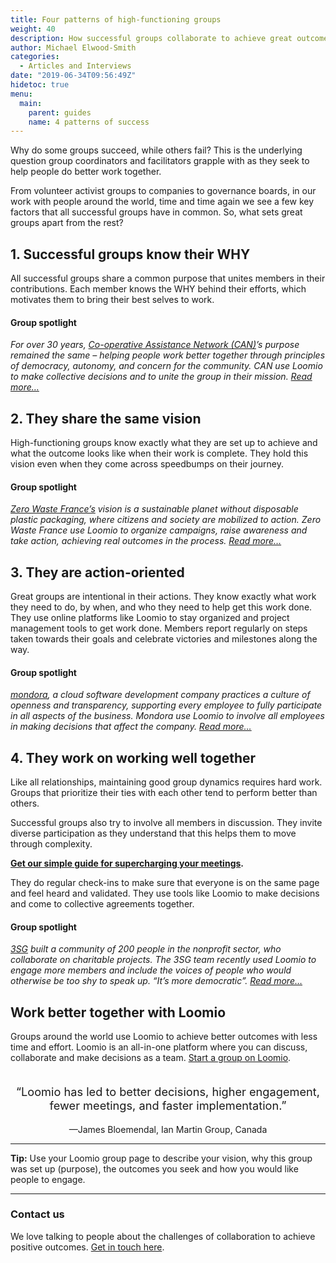 ```yaml
---
title: Four patterns of high-functioning groups
weight: 40
description: How successful groups collaborate to achieve great outcomes.
author: Michael Elwood-Smith
categories:
  - Articles and Interviews
date: "2019-06-34T09:56:49Z"
hidetoc: true
menu:
  main:
    parent: guides
    name: 4 patterns of success
---
```


Why do some groups succeed, while others fail? This is the underlying question group coordinators and facilitators grapple with as they seek to help people do better work together.

From volunteer activist groups to companies to governance boards, in our work with people around the world, time and time again we see a few key factors that all successful groups have in common. So, what sets great groups apart from the rest?

## 1. Successful groups know their WHY

All successful groups share a common purpose that unites members in their contributions. Each member knows the WHY behind their efforts, which motivates them to bring their best selves to work.

#### Group spotlight

*For over 30 years, [Co-operative Assistance Network (CAN)](https://blog.loomio.org/2019/03/27/helping-uk-cooperatives-thrive/?utm_campaign=guide&utm_term=help)’s purpose remained the same – helping people work better together through principles of democracy, autonomy, and concern for the community. CAN use Loomio to make collective decisions and to unite the group in their mission. [Read more…](https://blog.loomio.org/2019/03/27/helping-uk-cooperatives-thrive/?utm_campaign=guide&utm_term=help)*

## 2. They share the same vision

High-functioning groups know exactly what they are set up to achieve and what the outcome looks like when their work is complete. They hold this vision even when they come across speedbumps on their journey.

#### Group spotlight

*[Zero Waste France’s](https://blog.loomio.org/2019/07/30/catalyzing-the-zero-waste-movement-in-france/) vision is a sustainable planet without disposable plastic packaging, where citizens and society are mobilized to action.  Zero Waste France use Loomio to organize campaigns, raise awareness and take action, achieving real outcomes in the process. [Read more…](https://blog.loomio.org/2019/07/30/catalyzing-the-zero-waste-movement-in-france/)*

## 3. They are action-oriented

Great groups are intentional in their actions. They know exactly what work they need to do, by when, and who they need to help get this work done. They use online platforms like Loomio to stay organized and project management tools to get work done. Members report regularly on steps taken towards their goals and celebrate victories and milestones along the way.

#### Group spotlight

*[mondora](https://blog.loomio.org/2019/02/13/leading-italy-into-the-future-of-work/?utm_campaign=guide&utm_term=help), a cloud software development company practices a culture of openness and transparency,  supporting every employee to fully participate in all aspects of the business. Mondora use Loomio to involve all employees in making decisions that affect the company. [Read more…](https://blog.loomio.org/2019/02/13/leading-italy-into-the-future-of-work/?utm_campaign=guide&utm_term=help)*

## 4. They work on working well together

Like all relationships, maintaining good group dynamics requires hard work. Groups that prioritize their ties with each other tend to perform better than others.

Successful groups also try to involve all members in discussion. They invite diverse participation as they understand that this helps them to move through complexity.

**[Get our simple guide for supercharging your meetings](https://help.loomio.org/en/guides/governance/?utm_campaign=guide&utm_term=help#supercharge-your-meetings).**

They do regular check-ins to make sure that everyone is on the same page and feel heard and validated. They use tools like Loomio to make decisions and come to collective agreements together.

#### Group spotlight

*[3SG](https://blog.loomio.org/2019/05/09/uniting-charities-for-a-common-cause/?utm_campaign=guide&utm_term=help) built a community of 200 people in the nonprofit sector, who collaborate on charitable projects. The 3SG team recently used Loomio to engage more members and include the voices of people who would otherwise be too shy to speak up. “It’s more democratic”. [Read more…](https://blog.loomio.org/2019/05/09/uniting-charities-for-a-common-cause/?utm_campaign=guide&utm_term=help)*

## Work better together with Loomio

Groups around the world use Loomio to achieve better outcomes with less time and effort. Loomio is an all-in-one platform where you can discuss, collaborate and make decisions as a team. [Start a group on Loomio](https://loomio.org/g/new/?utm_campaign=guide&utm_term=help).
<br><br>
<p style="font-size:130%;text-align:center">“Loomio has led to better decisions, higher engagement, fewer meetings, and faster implementation.”</p> <center>—James Bloemendal, Ian Martin Group, Canada</center>

---

__Tip:__  Use your Loomio group page to describe your vision, why this group was set up (purpose), the outcomes you seek and how you would like people to engage.

---

### Contact us

We love talking to people about the challenges of collaboration to achieve positive outcomes. [Get in touch here](https://loomio.org/contact/?utm_campaign=guide&utm_term=help).
